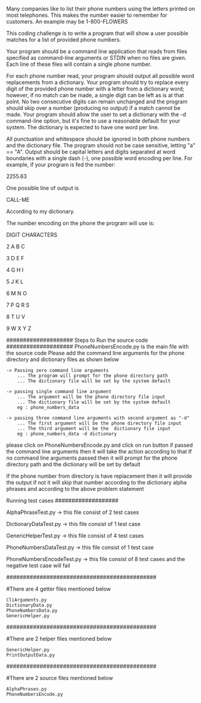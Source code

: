 Many companies like to list their phone numbers using the letters printed on most
telephones. This makes the number easier to remember for customers. An example may
be 1-800-FLOWERS

This coding challenge is to write a program that will show a user possible matches for a list
of provided phone numbers.

Your program should be a command line application that reads from files specified as
command-line arguments or STDIN when no files are given. Each line of these files will
contain a single phone number.

For each phone number read, your program should output all possible word replacements
from a dictionary. Your program should try to replace every digit of the provided phone
number with a letter from a dictionary word; however, if no match can be made, a single
digit can be left as is at that point. No two consecutive digits can remain unchanged and
the program should skip over a number (producing no output) if a match cannot be made.
Your program should allow the user to set a dictionary with the -d command-line option,
but it's fine to use a reasonable default for your system. The dictionary is expected to have
one word per line.

All punctuation and whitespace should be ignored in both phone numbers and the
dictionary file. The program should not be case sensitive, letting "a" == "A". Output should
be capital letters and digits separated at word boundaries with a single dash (-), one
possible word encoding per line. For example, if your program is fed the number:

2255.63

One possible line of output is

CALL-ME

According to my dictionary.

The number encoding on the phone the program will use is:

DIGIT CHARACTERS

2 A B C

3 D E F

4 G H I

5 J K L

6 M N O

7 P Q R S

8 T U V

9 W X Y Z

####################
Steps to Run the source code
####################
PhoneNumbersEncode.py is the main file with the source code
Please add the command line arguments for the phone directory and dictionary files as shown below
    
    -> Passing zero command line arguments
        ... The program will prompt for the phone directory path
        ... The dictionary file will be set by the system default
         
    -> passing single command line argument 
        ... The argument will be the phone directory file input
        ... The dictionary file will be set by the system default
        eg : phone_numbers_data
        
    -> passing three command line arguments with second argument as "-d"
        ... The first argument will be the phone directory file input
        ... The third argument will be the  dictionary file input
        eg : phone_numbers_data -d dictionary
   
please click on PhoneNumbersEncode.py and click on run button if passed the command line arguments then it will take the action according to that
If no command line arguments passed then it will prompt for the phone directory path and the dictionary will be set by default

If the phone number from directory is have replacement then it will provide the output if not it will skip that number according to the dictionary alpha 
phrases and according to the above problem statement

Running test cases
###################

AlphaPhraseTest.py        -> this file consist of 2 test cases

DictionaryDataTest.py     -> this file consist of 1 test case

GenericHelperTest.py      -> this file consist of 4 test cases

PhoneNumbersDataTest.py   -> this file consist of 1 test case

PhoneNumbersEncodeTest.py -> this file consist of 8 test cases and the negative test case will fail

#############################################

#There are 4  getter files mentioned below

    CliArguments.py
    DictionaryData.py
    PhoneNumbersData.py
    GenericHelper.py
   
#############################################

#There are 2  helper files mentioned below

    GenericHelper.py
    PrintOutputData.py

#############################################

#There are 2  source files mentioned below

    AlphaPhrases.py
    PhoneNumbersEncode.py 